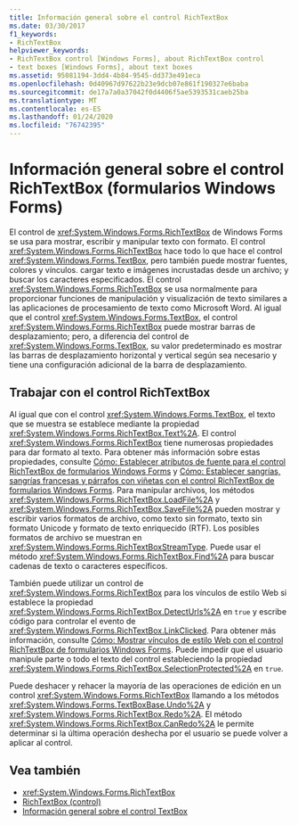 ```yaml
---
title: Información general sobre el control RichTextBox
ms.date: 03/30/2017
f1_keywords:
- RichTextBox
helpviewer_keywords:
- RichTextBox control [Windows Forms], about RichTextBox control
- text boxes [Windows Forms], about text boxes
ms.assetid: 95081194-3dd4-4b84-9545-dd373e491eca
ms.openlocfilehash: 0d40967d97622b23e9dcb07e861f190327e6baba
ms.sourcegitcommit: de17a7a0a37042f0d4406f5ae5393531caeb25ba
ms.translationtype: MT
ms.contentlocale: es-ES
ms.lasthandoff: 01/24/2020
ms.locfileid: "76742395"
---
```

# <a name="richtextbox-control-overview-windows-forms"></a>Información general sobre el control RichTextBox (formularios Windows Forms)
El control de <xref:System.Windows.Forms.RichTextBox> de Windows Forms se usa para mostrar, escribir y manipular texto con formato. El control <xref:System.Windows.Forms.RichTextBox> hace todo lo que hace el control <xref:System.Windows.Forms.TextBox>, pero también puede mostrar fuentes, colores y vínculos. cargar texto e imágenes incrustadas desde un archivo; y buscar los caracteres especificados. El control <xref:System.Windows.Forms.RichTextBox> se usa normalmente para proporcionar funciones de manipulación y visualización de texto similares a las aplicaciones de procesamiento de texto como Microsoft Word. Al igual que el control <xref:System.Windows.Forms.TextBox>, el control <xref:System.Windows.Forms.RichTextBox> puede mostrar barras de desplazamiento; pero, a diferencia del control de <xref:System.Windows.Forms.TextBox>, su valor predeterminado es mostrar las barras de desplazamiento horizontal y vertical según sea necesario y tiene una configuración adicional de la barra de desplazamiento.  
  
## <a name="working-with-the-richtextbox-control"></a>Trabajar con el control RichTextBox  
 Al igual que con el control <xref:System.Windows.Forms.TextBox>, el texto que se muestra se establece mediante la propiedad <xref:System.Windows.Forms.RichTextBox.Text%2A>. El control <xref:System.Windows.Forms.RichTextBox> tiene numerosas propiedades para dar formato al texto. Para obtener más información sobre estas propiedades, consulte [Cómo: Establecer atributos de fuente para el control RichTextBox de formularios Windows Forms](how-to-set-font-attributes-for-the-windows-forms-richtextbox-control.md) y [Cómo: Establecer sangrías, sangrías francesas y párrafos con viñetas con el control RichTextBox de formularios Windows Forms](set-indents-hanging-indents-bulleted-paragraphs-with-wf-richtextbox.md). Para manipular archivos, los métodos <xref:System.Windows.Forms.RichTextBox.LoadFile%2A> y <xref:System.Windows.Forms.RichTextBox.SaveFile%2A> pueden mostrar y escribir varios formatos de archivo, como texto sin formato, texto sin formato Unicode y formato de texto enriquecido (RTF). Los posibles formatos de archivo se muestran en <xref:System.Windows.Forms.RichTextBoxStreamType>. Puede usar el método <xref:System.Windows.Forms.RichTextBox.Find%2A> para buscar cadenas de texto o caracteres específicos.  
  
 También puede utilizar un control de <xref:System.Windows.Forms.RichTextBox> para los vínculos de estilo Web si establece la propiedad <xref:System.Windows.Forms.RichTextBox.DetectUrls%2A> en `true` y escribe código para controlar el evento de <xref:System.Windows.Forms.RichTextBox.LinkClicked>. Para obtener más información, consulte [Cómo: Mostrar vínculos de estilo Web con el control RichTextBox de formularios Windows Forms](how-to-display-web-style-links-with-the-windows-forms-richtextbox-control.md). Puede impedir que el usuario manipule parte o todo el texto del control estableciendo la propiedad <xref:System.Windows.Forms.RichTextBox.SelectionProtected%2A> en `true`.  
  
 Puede deshacer y rehacer la mayoría de las operaciones de edición en un control <xref:System.Windows.Forms.RichTextBox> llamando a los métodos <xref:System.Windows.Forms.TextBoxBase.Undo%2A> y <xref:System.Windows.Forms.RichTextBox.Redo%2A>. El método <xref:System.Windows.Forms.RichTextBox.CanRedo%2A> le permite determinar si la última operación deshecha por el usuario se puede volver a aplicar al control.  
  
## <a name="see-also"></a>Vea también

- <xref:System.Windows.Forms.RichTextBox>
- [RichTextBox (control)](richtextbox-control-windows-forms.md)
- [Información general sobre el control TextBox](textbox-control-overview-windows-forms.md)
